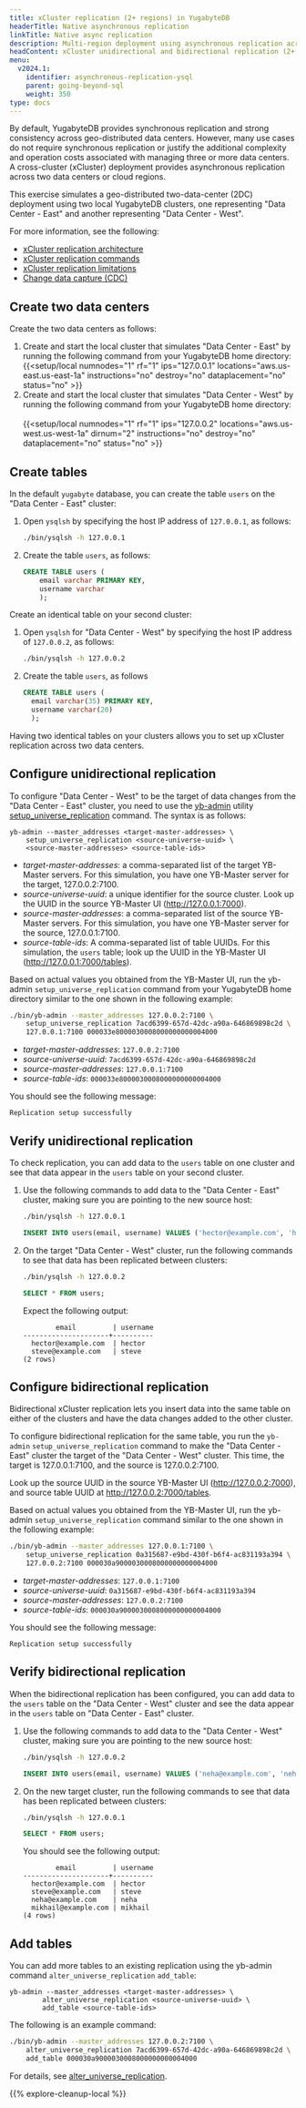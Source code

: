 ```yaml
---
title: xCluster replication (2+ regions) in YugabyteDB
headerTitle: Native asynchronous replication
linkTitle: Native async replication
description: Multi-region deployment using asynchronous replication across two or more data centers.
headContent: xCluster unidirectional and bidirectional replication (2+ regions)
menu:
  v2024.1:
    identifier: asynchronous-replication-ysql
    parent: going-beyond-sql
    weight: 350
type: docs
---
```


By default, YugabyteDB provides synchronous replication and strong consistency across geo-distributed data centers. However, many use cases do not require synchronous replication or justify the additional complexity and operation costs associated with managing three or more data centers. A cross-cluster (xCluster) deployment provides asynchronous replication across two data centers or cloud regions.

This exercise simulates a geo-distributed two-data-center (2DC) deployment using two local YugabyteDB clusters, one representing "Data Center - East" and another representing "Data Center - West".

For more information, see the following:

- [xCluster replication architecture](../../../architecture/docdb-replication/async-replication/)
- [xCluster replication commands](../../../admin/yb-admin/#xcluster-replication-commands)
- [xCluster replication limitations](../../../architecture/docdb-replication/async-replication/#limitations)
- [Change data capture (CDC)](../../../architecture/docdb-replication/change-data-capture/)

## Create two data centers

Create the two data centers as follows:

1. Create and start the local cluster that simulates "Data Center - East" by running the following command from your YugabyteDB home directory:
{{<setup/local numnodes="1" rf="1" ips="127.0.0.1" locations="aws.us-east.us-east-1a"
               instructions="no" destroy="no" dataplacement="no" status="no" >}}
1. Create and start the local cluster that simulates "Data Center - West" by running the following command from your YugabyteDB home directory:<br><br>
{{<setup/local numnodes="1" rf="1" ips="127.0.0.2" locations="aws.us-west.us-west-1a" dirnum="2"
               instructions="no" destroy="no" dataplacement="no" status="no" >}}

## Create tables

In the default `yugabyte` database, you can create the table `users` on the "Data Center - East" cluster:

1. Open `ysqlsh` by specifying the host IP address of `127.0.0.1`, as follows:

    ```sh
    ./bin/ysqlsh -h 127.0.0.1
    ```

1. Create the table `users`, as follows:

    ```sql
    CREATE TABLE users (
        email varchar PRIMARY KEY,
        username varchar
        );
    ```

Create an identical table on your second cluster:

1. Open `ysqlsh` for "Data Center - West" by specifying the host IP address of `127.0.0.2`, as follows:

    ```sh
    ./bin/ysqlsh -h 127.0.0.2
    ```

1. Create the table `users`, as follows

    ```sql
    CREATE TABLE users (
      email varchar(35) PRIMARY KEY,
      username varchar(20)
      );
    ```

Having two identical tables on your clusters allows you to set up xCluster replication across two data centers.

## Configure unidirectional replication

To configure "Data Center - West" to be the target of data changes from the "Data Center - East" cluster, you need to use the [yb-admin](../../../admin/yb-admin/) utility [setup_universe_replication](../../../admin/yb-admin/#xcluster-replication-commands) command. The syntax is as follows:

```sh.output
yb-admin --master_addresses <target-master-addresses> \
    setup_universe_replication <source-universe-uuid> \
    <source-master-addresses> <source-table-ids>
```

- *target-master-addresses*: a comma-separated list of the target YB-Master servers. For this simulation, you have one YB-Master server for the target, 127.0.0.2:7100.
- *source-universe-uuid*: a unique identifier for the source cluster. Look up the UUID in the source YB-Master UI (<http://127.0.0.1:7000>).
- *source-master-addresses*: a comma-separated list of the source YB-Master servers. For this simulation, you have one YB-Master server for the source, 127.0.0.1:7100.
- *source-table-ids*: A comma-separated list of table UUIDs. For this simulation, the `users` table; look up the UUID in the YB-Master UI (<http://127.0.0.1:7000/tables>).

Based on actual values you obtained from the YB-Master UI, run the yb-admin `setup_universe_replication` command from your YugabyteDB home directory similar to the one shown in the following example:

```sh
./bin/yb-admin --master_addresses 127.0.0.2:7100 \
    setup_universe_replication 7acd6399-657d-42dc-a90a-646869898c2d \
    127.0.0.1:7100 000033e8000030008000000000004000
```

- *target-master-addresses*: `127.0.0.2:7100`
- *source-universe-uuid*: `7acd6399-657d-42dc-a90a-646869898c2d`
- *source-master-addresses*: `127.0.0.1:7100`
- *source-table-ids*: `000033e8000030008000000000004000`

You should see the following message:

```output
Replication setup successfully
```

## Verify unidirectional replication

To check replication, you can add data to the `users` table on one cluster and see that data appear in the `users` table on your second cluster.

1. Use the following commands to add data to the "Data Center - East" cluster, making sure you are pointing to the new source host:

    ```sh
    ./bin/ysqlsh -h 127.0.0.1
    ```

    ```sql
    INSERT INTO users(email, username) VALUES ('hector@example.com', 'hector'), ('steve@example.com', 'steve');
    ```

1. On the target "Data Center - West" cluster, run the following commands to see that data has been replicated between clusters:

    ```sh
    ./bin/ysqlsh -h 127.0.0.2
    ```

    ```sql
    SELECT * FROM users;
    ```

    Expect the following output:

    ```output
            email         | username
    ---------------------+----------
      hector@example.com  | hector
      steve@example.com   | steve
    (2 rows)
    ```

## Configure bidirectional replication

Bidirectional xCluster replication lets you insert data into the same table on either of the clusters and have the data changes added to the other cluster.

To configure bidirectional replication for the same table, you run the `yb-admin` `setup_universe_replication` command to make the "Data Center - East" cluster the target of the "Data Center - West" cluster. This time, the target is 127.0.0.1:7100, and the source is 127.0.0.2:7100.

Look up the source UUID in the source YB-Master UI (<http://127.0.0.2:7000>), and source table UUID at <http://127.0.0.2:7000/tables>.

Based on actual values you obtained from the YB-Master UI, run the yb-admin `setup_universe_replication` command similar to the one shown in the following example:

```sh
./bin/yb-admin --master_addresses 127.0.0.1:7100 \
    setup_universe_replication 0a315687-e9bd-430f-b6f4-ac831193a394 \
    127.0.0.2:7100 000030a9000030008000000000004000
```

- *target-master-addresses*: `127.0.0.1:7100`
- *source-universe-uuid*: `0a315687-e9bd-430f-b6f4-ac831193a394`
- *source-master-addresses*: `127.0.0.2:7100`
- *source-table-ids*: `000030a9000030008000000000004000`

You should see the following message:

```output
Replication setup successfully
```

## Verify bidirectional replication

When the bidirectional replication has been configured, you can add data to the `users` table on the "Data Center - West" cluster and see the data appear in the `users` table on "Data Center - East" cluster.

1. Use the following commands to add data to the "Data Center - West" cluster, making sure you are pointing to the new source host:

    ```sh
    ./bin/ysqlsh -h 127.0.0.2
    ```

    ```sql
    INSERT INTO users(email, username) VALUES ('neha@example.com', 'neha'), ('mikhail@example.com', 'mikhail');
    ```

2. On the new target cluster, run the following commands to see that data has been replicated between clusters:

    ```sh
    ./bin/ysqlsh -h 127.0.0.1
    ```

    ```sql
    SELECT * FROM users;
     ```

    You should see the following output:

    ```output
            email         | username
    ---------------------+----------
      hector@example.com  | hector
      steve@example.com   | steve
      neha@example.com    | neha
      mikhail@example.com | mikhail
    (4 rows)
    ```

## Add tables

You can add more tables to an existing replication using the yb-admin command `alter_universe_replication` `add_table`:

```sh.output
yb-admin --master_addresses <target-master-addresses> \
        alter_universe_replication <source-universe-uuid> \
        add_table <source-table-ids>
```

The following is an example command:

```sh
./bin/yb-admin --master_addresses 127.0.0.2:7100 \
    alter_universe_replication 7acd6399-657d-42dc-a90a-646869898c2d \
    add_table 000030a9000030008000000000004000
```

For details, see [alter_universe_replication](../../../admin/yb-admin/#alter-universe-replication).

{{% explore-cleanup-local %}}
